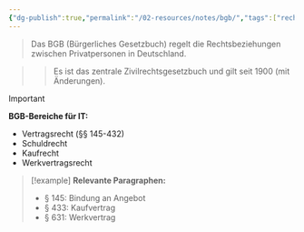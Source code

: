```yaml
---
{"dg-publish":true,"permalink":"/02-resources/notes/bgb/","tags":["rechtliches/grundlagen","compliance/gesetze"],"noteIcon":"","updated":"2025-09-16T16:45:37.297+02:00"}
---
```



>Das BGB (Bürgerliches Gesetzbuch) regelt die Rechtsbeziehungen zwischen Privatpersonen in Deutschland.

>>Es ist das zentrale Zivilrechtsgesetzbuch und gilt seit 1900 (mit Änderungen).

>[!important] 
>**BGB-Bereiche für IT:**
>- Vertragsrecht (§§ 145-432)
>- Schuldrecht
>- Kaufrecht
>- Werkvertragsrecht

>[!example] 
>**Relevante Paragraphen:**
>- § 145: Bindung an Angebot
>- § 433: Kaufvertrag
>- § 631: Werkvertrag
